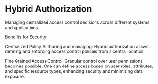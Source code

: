 # Hybrid Authorization

Managing centralized access control decisions across different systems and applications. 

Benefits for Security:

Centralized Policy Authoring and managing: Hybrid authorization allows defining and enforcing access control policies from a central location. 

Fine Grained Access Control: Granular control over user permissions becomes possible. One can define access based on user roles, attributes, and specific resource types, enhancing security and minimizing data exposure.

